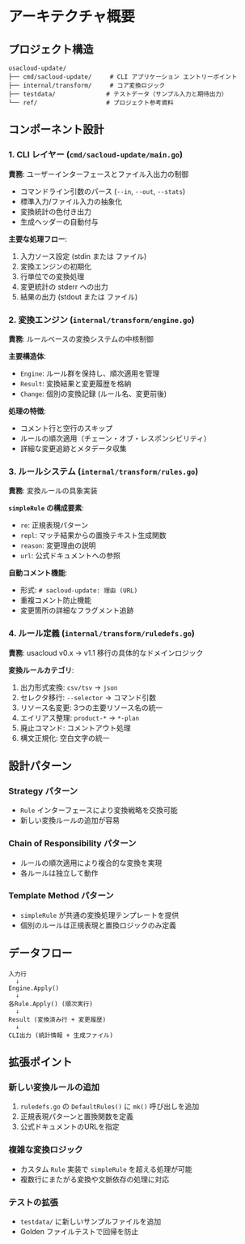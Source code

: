 # アーキテクチャ概要

## プロジェクト構造

```
usacloud-update/
├── cmd/sacloud-update/     # CLI アプリケーション エントリーポイント
├── internal/transform/     # コア変換ロジック
├── testdata/              # テストデータ（サンプル入力と期待出力）
└── ref/                   # プロジェクト参考資料
```

## コンポーネント設計

### 1. CLI レイヤー (`cmd/sacloud-update/main.go`)

**責務**: ユーザーインターフェースとファイル入出力の制御

- コマンドライン引数のパース (`--in`, `--out`, `--stats`)
- 標準入力/ファイル入力の抽象化
- 変換統計の色付き出力
- 生成ヘッダーの自動付与

**主要な処理フロー**:
1. 入力ソース設定 (stdin または ファイル)
2. 変換エンジンの初期化
3. 行単位での変換処理
4. 変更統計の stderr への出力
5. 結果の出力 (stdout または ファイル)

### 2. 変換エンジン (`internal/transform/engine.go`)

**責務**: ルールベースの変換システムの中核制御

**主要構造体**:
- `Engine`: ルール群を保持し、順次適用を管理
- `Result`: 変換結果と変更履歴を格納
- `Change`: 個別の変換記録 (ルール名、変更前後)

**処理の特徴**:
- コメント行と空行のスキップ
- ルールの順次適用（チェーン・オブ・レスポンシビリティ）
- 詳細な変更追跡とメタデータ収集

### 3. ルールシステム (`internal/transform/rules.go`)

**責務**: 変換ルールの具象実装

**`simpleRule` の構成要素**:
- `re`: 正規表現パターン
- `repl`: マッチ結果からの置換テキスト生成関数
- `reason`: 変更理由の説明
- `url`: 公式ドキュメントへの参照

**自動コメント機能**:
- 形式: `# sacloud-update: 理由 (URL)`
- 重複コメント防止機能
- 変更箇所の詳細なフラグメント追跡

### 4. ルール定義 (`internal/transform/ruledefs.go`)

**責務**: usacloud v0.x → v1.1 移行の具体的なドメインロジック

**変換ルールカテゴリ**:
1. 出力形式変換: `csv/tsv` → `json`
2. セレクタ移行: `--selector` → コマンド引数
3. リソース名変更: 3つの主要リソース名の統一
4. エイリアス整理: `product-*` → `*-plan`
5. 廃止コマンド: コメントアウト処理
6. 構文正規化: 空白文字の統一

## 設計パターン

### Strategy パターン
- `Rule` インターフェースにより変換戦略を交換可能
- 新しい変換ルールの追加が容易

### Chain of Responsibility パターン
- ルールの順次適用により複合的な変換を実現
- 各ルールは独立して動作

### Template Method パターン
- `simpleRule` が共通の変換処理テンプレートを提供
- 個別のルールは正規表現と置換ロジックのみ定義

## データフロー

```
入力行
  ↓
Engine.Apply()
  ↓
各Rule.Apply() (順次実行)
  ↓
Result (変換済み行 + 変更履歴)
  ↓
CLI出力 (統計情報 + 生成ファイル)
```

## 拡張ポイント

### 新しい変換ルールの追加
1. `ruledefs.go` の `DefaultRules()` に `mk()` 呼び出しを追加
2. 正規表現パターンと置換関数を定義
3. 公式ドキュメントのURLを指定

### 複雑な変換ロジック
- カスタム `Rule` 実装で `simpleRule` を超える処理が可能
- 複数行にまたがる変換や文脈依存の処理に対応

### テストの拡張
- `testdata/` に新しいサンプルファイルを追加
- Golden ファイルテストで回帰を防止